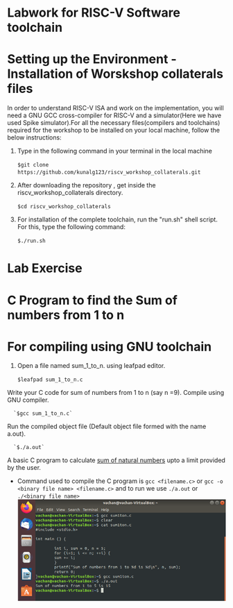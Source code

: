 # Labwork for RISC-V Software toolchain

# Setting up the Environment  -Installation of Worskshop collaterals files

In order to understand RISC-V ISA and work on the implementation, you will need a GNU GCC cross-compiler for RISC-V and a simulator(Here we have used Spike simulator).For all the necessary files(compilers and toolchains) required for the workshop to be installed on your local machine, follow the below instructions:

1. Type in the following command in your terminal in the local machine

      `$git clone https://github.com/kunalg123/riscv_workshop_collaterals.git`

2. After downloading the repository , get inside the riscv_workshop_collaterals directory.

      `$cd riscv_workshop_collaterals`

3. For installation of the complete toolchain, run the "run.sh" shell script. For this, type the following command:

      `$./run.sh`

# Lab Exercise 

# C Program to find  the Sum of numbers from 1 to n

# For compiling using GNU toolchain
1. Open a file named sum_1_to_n. using leafpad editor.
      
      `$leafpad sum_1_to_n.c`
      
Write your C code for sum of numbers from 1 to n (say n =9).
Compile using GNU compiler.
      
      `$gcc sum_1_to_n.c`
      
Run the compiled object file (Default object file formed with the name a.out). 

      `$./a.out`
      
A basic C program to calculate [sum of natural numbers](https://github.com/vachanukb04/32-Bit-RISC-V-based-CPU/blob/master/CPU%20Code/Sum1toN.c) upto a limit provided by the user.
* Command used to compile the C program is `gcc <filename.c>` or `gcc -o <binary file name> <filename.c>` and to run we use `./a.out` or `./<binary file name>`
![Compile](https://github.com/vachanukb04/32-Bit-RISC-V-based-CPU/blob/master/Images/Day-1/Compile.PNG)
